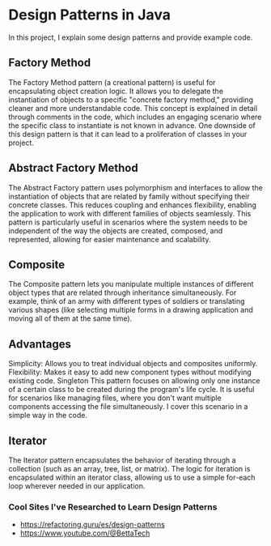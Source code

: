 # Design Patterns in Java
In this project, I explain some design patterns and provide example code.

## Factory Method
The Factory Method pattern (a creational pattern) is useful for encapsulating object creation logic. It allows you to delegate the instantiation of objects to a specific "concrete factory method," providing cleaner and more understandable code. This concept is explained in detail through comments in the code, which includes an engaging scenario where the specific class to instantiate is not known in advance. One downside of this design pattern is that it can lead to a proliferation of classes in your project.

## Abstract Factory Method
The Abstract Factory pattern uses polymorphism and interfaces to allow the instantiation of objects that are related by family without specifying their concrete classes. This reduces coupling and enhances flexibility, enabling the application to work with different families of objects seamlessly. This pattern is particularly useful in scenarios where the system needs to be independent of the way the objects are created, composed, and represented, allowing for easier maintenance and scalability.

## Composite
The Composite pattern lets you manipulate multiple instances of different object types that are related through inheritance simultaneously. For example, think of an army with different types of soldiers or translating various shapes (like selecting multiple forms in a drawing application and moving all of them at the same time).

## Advantages
Simplicity: Allows you to treat individual objects and composites uniformly.
Flexibility: Makes it easy to add new component types without modifying existing code.
Singleton
This pattern focuses on allowing only one instance of a certain class to be created during the program's life cycle. It is useful for scenarios like managing files, where you don't want multiple components accessing the file simultaneously. I cover this scenario in a simple way in the code.

## Iterator
The Iterator pattern encapsulates the behavior of iterating through a collection (such as an array, tree, list, or matrix). The logic for iteration is encapsulated within an iterator class, allowing us to use a simple for-each loop wherever needed in our application.

### Cool Sites I've Researched to Learn Design Patterns
- https://refactoring.guru/es/design-patterns
- https://www.youtube.com/@BettaTech
